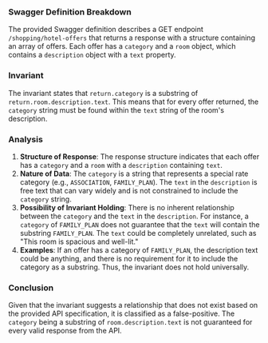 ### Swagger Definition Breakdown
The provided Swagger definition describes a GET endpoint `/shopping/hotel-offers` that returns a response with a structure containing an array of offers. Each offer has a `category` and a `room` object, which contains a `description` object with a `text` property.

### Invariant
The invariant states that `return.category` is a substring of `return.room.description.text`. This means that for every offer returned, the `category` string must be found within the `text` string of the room's description.

### Analysis
1. **Structure of Response**: The response structure indicates that each offer has a `category` and a `room` with a `description` containing `text`. 
2. **Nature of Data**: The `category` is a string that represents a special rate category (e.g., `ASSOCIATION`, `FAMILY_PLAN`). The `text` in the `description` is free text that can vary widely and is not constrained to include the `category` string.
3. **Possibility of Invariant Holding**: There is no inherent relationship between the `category` and the `text` in the `description`. For instance, a `category` of `FAMILY_PLAN` does not guarantee that the `text` will contain the substring `FAMILY_PLAN`. The `text` could be completely unrelated, such as "This room is spacious and well-lit."
4. **Examples**: If an offer has a category of `FAMILY_PLAN`, the description text could be anything, and there is no requirement for it to include the category as a substring. Thus, the invariant does not hold universally.

### Conclusion
Given that the invariant suggests a relationship that does not exist based on the provided API specification, it is classified as a false-positive. The `category` being a substring of `room.description.text` is not guaranteed for every valid response from the API.
